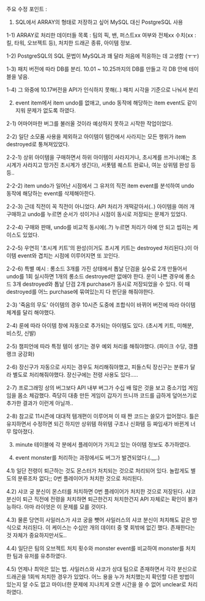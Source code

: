 주요 수정 포인트 :
1. SQL에서 ARRAY의 형태로 저장하고 싶어 MySQL 대신 PostgreSQL 사용

1-1) ARRAY로 처리한 데이터들 목록 : 팀의 픽, 밴, 퍼스트xx 여부와 전체xx 수치(xx : 킬, 타워, 오브젝트 등), 처치한 드래곤 종류, 아이템 정보.

1-2) PostgreSQL의 SQL 문법이 MySQL과 꽤 달라 처음에 적응하는 데 고생함 (ㅜㅜ)

1-3) 패치 버전에 따라 DB를 분리. 10.01 ~ 10.25까지의 DB를 만들고 각 DB 안에 테이블을 넣음.

1-4) 그 와중에 10.17버전을 API가 인식하지 못해(..) 패치 시각을 기준으로 나눠서 분리

2. event item에서 item undo를 없애고, undo 동작에 해당하는 item event도 같이 지워 문제가 없도록 하였다.

2-1) 어마어마한 버그를 불러올 것이라 예상하지 못하고 시작한 작업이었다.

2-2) 일단 소모품 사용을 제외하고 아이템이 템칸에서 사라지는 모든 행위가 item destroyed로 퉁쳐져있었다.

2-2-1) 상위 아이템을 구매하면서 하위 아이템이 사라지거나, 초시계를 쓰거나(얘는 초시계가 사라지고 망가진 초시계가 생긴다), 서폿템 퀘스트 완료나, 여눈 상위템 완성 등등..

2-2-2) item undo가 일어난 시점에서 그 유저의 직전 item event를 분석하여 undo 동작에 해당하는 event를 삭제해아한다.

2-2-3) 근데 직전이 꼭 직전이 아니었다. API 처리가 개떡같아서(..) 아이템을 여러 개 구매하고 undo를 누르면 순서가 섞이거나 시점이 동시로 저장되는 문제가 있었다.

2-2-4) 구매와 판매, undo를 비교적 동시에(..?) 누르면 처리가 아예 안 되고 씹히는 케이스도 있었다.

2-2-5) 우연히 '초시계 키트'의 완성(이거도 초시계 키트는 destroyed 처리된다.)이 아이템 event와 겹치는 시점에 이루어지면 또 꼬인다.

2-2-6) 특별 예시 : 롱소드 3개를 가진 상태에서 톱날 단검을 실수로 2개 만들어서 undo를 1회 실시하면 1개의 롱소드 destroyed만 없애야 한다.
운이 나쁜 경우에 롱소드 3개 destroyed와 톱날 단검 2개 purchase가 동시로 저장되었을 수 있다. 
이 때 destroyed를 어느 purchase에 묶여있는지 다 판단을 해줘야한다.

2-3) '죽음의 무도' 아이템의 경우 10시즌 도중에 조합식이 바뀌어 버전에 따라 아이템 체계를 달리 해야했다.

2-4) 룬에 따라 아이템 창에 자동으로 추가되는 아이템도 있다. (초시계 키트, 미해분, 비스킷, 신발)

2-5) 챔피언에 따라 특정 템이 생기는 경우 예외 처리를 해줘야했다. (파이크 수당, 갱플랭크 궁강화) 

2-6) 장신구가 자동으로 사지는 경우도 처리해줘야했고, 피들스틱 장신구는 분류가 달라 별도로 처리해줘야했다. 장신구에는 전령 사용도 있다.....

2-7) 프로그래밍 상의 버그보다 API 내부 버그가 수십 배 많은 것을 보고 중소기업 게임임을 몸소 체감했다.
즉당히 대충 만든 게임이 갑자기 뜨니까 코드를 급하게 덮어쓰기로 추가한 결과가 이런게 아닐까..

2-8) 참고로 11시즌에 대대적 템개편이 이루어져 이 때 짠 코드는 쓸모가 없어졌다.
틀은 유지하면서 수정하면 되긴 하지만 상위템 하위템 구조나 신화템 등 짜임새가 바뀐게 너무 많아졌다.


3. minute 테이블에 각 분에서 플레이어가 가지고 있는 아이템 정보도 추가하였다.

4. event monster를 처리하는 과정에서도 버그가 발견되었다.(.__.)

4.1) 일단 전령이 퇴근하는 것도 몬스터가 처치되는 것으로 처리되어 있다. 놀랍게도 별도의 분류조차 없다;; 0번 플레이어가 처치한 것으로 처리된다.

4.2) 샤코 궁 분신이 몬스터를 처치하면 0번 플레이어가 처치한 것으로 저장된다. 
샤코 분신이 퇴근 직전에 전령을 처치하면 퇴근한건지 처치한건지 API 자체로는 확인이 불가능하다. 아마 라이엇은 이 문제를 모를 것이다.

4.3) 물론 당연히 사일러스가 샤코 궁을 뺏어 사일러스의 샤코 분신이 처치해도 같은 방식으로 처리된다.
이 케이스는 수십만 개의 데이터 중 몇 회밖에 없긴 했다. 존재한다는 것 자체가 중요하지만서도..

4.4) 일단은 팀의 오브젝트 처치 횟수와 monster event를 비교하여 monster를 처치한 팀과 유저를 유추하였다.

4.5) 언제나 최악은 있는 법. 사일러스와 샤코가 상대 팀으로 존재하면서 각각 분신으로 드래곤을 1회씩 처치한 경우가 있었다.
어느 용을 누가 처치했는지 확인할 다른 방법이 있는지 알 수도 없고 마이너한 문제에 지나치게 오랜 시간을 쓸 수 없어 unclear로 처리하였다.
